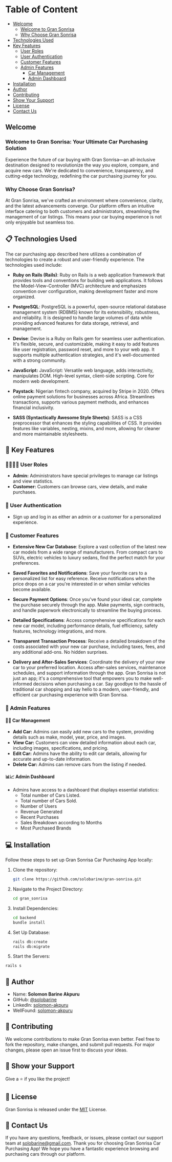 # Table of Content

- [Welcome](#welcome)
  - [Welcome to Gran Sonrisa](#welcome-to-gran-sonrisa-your-ultimate-car-purchasing-solution)
  - [Why Choose Gran Sonrisa](#why-choose-gran-sonrisa)
- [Technologies Used](#📋-technologies-used)
- [Key Features](#📜-key-features)
  - [User Roles](#👨‍💻🧑‍💻-user-roles)
  - [User Authentication](#🔐-user-authentication)
  - [Customer Features](#👥-customer-features)
  - [Admin Features](#👤-admin-features)
    - [Car Management](#🚙🚗-car-management)
    - [Admin Dashboard](#📊📈-admin-dashboard)
- [Installation](#💻-installation)
- [Author](#👤-author)
- [Contributing](#🤝-contributing)
- [Show Your Support](#🙏-show-your-support)
- [License](#📝-license)
- [Contact Us](#📧-contact-us)

## Welcome

### Welcome to Gran Sonrisa: Your Ultimate Car Purchasing Solution

Experience the future of car buying with Gran Sonrisa—an all-inclusive destination designed to revolutionize the way you explore, compare, and acquire new cars. We're dedicated to convenience, transparency, and cutting-edge technology, redefining the car purchasing journey for you.

### Why Choose Gran Sonrisa?

At Gran Sonrisa, we've crafted an environment where convenience, clarity, and the latest advancements converge. Our platform offers an intuitive interface catering to both customers and administrators, streamlining the management of car listings. This means your car buying experience is not only enjoyable but seamless too.

## 📋 Technologies Used

The car purchasing app described here utilizes a combination of technologies to create a robust and user-friendly experience. The technologies used include:

- **Ruby on Rails (Rails)**: Ruby on Rails is a web application framework that provides tools and conventions for building web applications. It follows the Model-View-Controller (MVC) architecture and emphasizes convention over configuration, making development faster and more organized.

- **PostgreSQL**: PostgreSQL is a powerful, open-source relational database management system (RDBMS) known for its extensibility, robustness, and reliability. It is designed to handle large volumes of data while providing advanced features for data storage, retrieval, and management.

- **Devise**: Devise is a Ruby on Rails gem for seamless user authentication. It's flexible, secure, and customizable, making it easy to add features like user registration, password reset, and more to your web app. It supports multiple authentication strategies, and it's well-documented with a strong community.

- **JavaScript:** JavaScript: Versatile web language, adds interactivity, manipulates DOM. High-level syntax, client-side scripting. Core for modern web development.

- **Paystack:** Nigerian fintech company, acquired by Stripe in 2020. Offers online payment solutions for businesses across Africa. Streamlines transactions, supports various payment methods, and enhances financial inclusivity.

- **SASS (Syntactically Awesome Style Sheets)**: SASS is a CSS preprocessor that enhances the styling capabilities of CSS. It provides features like variables, nesting, mixins, and more, allowing for cleaner and more maintainable stylesheets.

## 📜 Key Features

### 👨‍💻🧑‍💻 User Roles

- **Admin:** Administrators have special privileges to manage car listings and view statistics.
- **Customer:** Customers can browse cars, view details, and make purchases.

### 🔐 User Authentication

- Sign up and log in as either an admin or a customer for a personalized experience.

### 👥 Customer Features

- **Extensive New Car Database**: Explore a vast collection of the latest new car models from a wide range of manufacturers. From compact cars to SUVs, electric vehicles to luxury sedans, find the perfect match for your preferences.
- **Saved Favorites and Notifications**: Save your favorite cars to a personalized list for easy reference. Receive notifications when the price drops on a car you're interested in or when similar vehicles become available.
- **Secure Payment Options**: Once you've found your ideal car, complete the purchase securely through the app. Make payments, sign contracts, and handle paperwork electronically to streamline the buying process.
- **Detailed Specifications**: Access comprehensive specifications for each new car model, including performance details, fuel efficiency, safety features, technology integrations, and more.
- **Transparent Transaction Process**: Receive a detailed breakdown of the costs associated with your new car purchase, including taxes, fees, and any additional add-ons. No hidden surprises.

- **Delivery and After-Sales Services**: Coordinate the delivery of your new car to your preferred location. Access after-sales services, maintenance schedules, and support information through the app.
  Gran Sonrisa is not just an app; it's a comprehensive tool that empowers you to make well-informed decisions when purchasing a car. Say goodbye to the hassle of traditional car shopping and say hello to a modern, user-friendly, and efficient car purchasing experience with Gran Sonrisa.

### 👤 Admin Features

#### 🚙🚗 Car Management

- **Add Car:** Admins can easily add new cars to the system, providing details such as make, model, year, price, and images.
- **View Car:** Customers can view detailed information about each car, including images, specifications, and pricing.
- **Edit Car:** Admins have the ability to edit car details, allowing for accurate and up-to-date information.
- **Delete Car:** Admins can remove cars from the listing if needed.

#### 📊📈 Admin Dashboard

- Admins have access to a dashboard that displays essential statistics:
  - Total number of Cars Listed.
  - Total number of Cars Sold.
  - Number of Users
  - Revenue Generated
  - Recent Purchases
  - Sales Breakdown according to Months
  - Most Purchased Brands

## 💻 Installation

Follow these steps to set up Gran Sonrisa Car Purchasing App locally:

1. Clone the repository:

   ```bash
   git clone https://github.com/solobarine/gran-sonrisa.git
   ```

2. Navigate to the Project Directory:

   ```bash
   cd gran_sonrisa
   ```

3. Install Dependencies:

   ```bash
   cd backend
   bundle install
   ```

4. Set Up Database:

   ```bash
   rails db:create
   rails db:migrate
   ```

5. Start the Servers:

```bash
rails s
```

## 👤 Author

- Name: **Solomon Barine Akpuru**
- GitHub: [@solobarine](https://github.com/solobarine)
- LinkedIn: [solomon-akpuru](https://linkedin.com/in/solomon-akpuru)
- WellFound: [solomon-akpuru](https://wellfound.com/u/solomon-akpuru)

## 🤝 Contributing

We welcome contributions to make Gran Sonrisa even better. Feel free to fork the repository, make changes, and submit pull requests. For major changes, please open an issue first to discuss your ideas.

## 🙏 Show your Support

Give a ⭐️ if you like the project!

## 📝 License

Gran Sonrisa is released under the [MIT](./LICENSE.md) License.

## 📧 Contact Us

If you have any questions, feedback, or issues, please contact our support team at [solobarine@gmail.com](solobarine@gmail.com).
Thank you for choosing Gran Sonrisa Car Purchasing App! We hope you have a fantastic experience browsing and purchasing cars through our platform.
